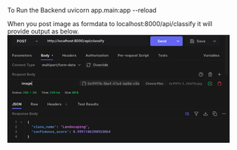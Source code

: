 To Run the Backend
uvicorn app.main:app --reload


When you post image as formdata to localhost:8000/api/classify it will provide output as below.
![alt text](image.png)